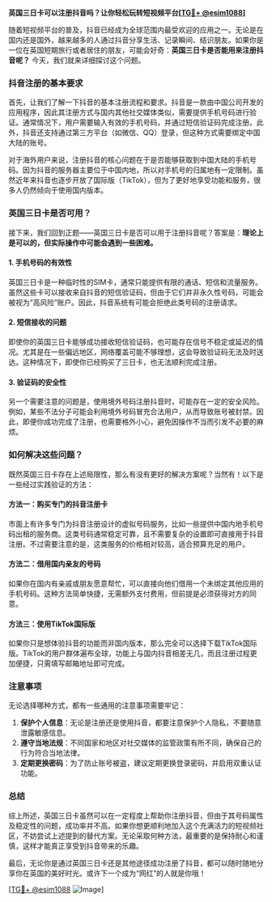 **英国三日卡可以注册抖音吗？让你轻松玩转短视频平台[[TG💪+ @esim1088](https://t.me/s/esim1088)]**

随着短视频平台的普及，抖音已经成为全球范围内最受欢迎的应用之一。无论是在国内还是国外，越来越多的人通过抖音分享生活、记录瞬间、结识朋友。如果你是一位在英国短期旅行或者居住的朋友，可能会好奇：**英国三日卡是否能用来注册抖音呢？** 今天，我们就来详细探讨这个问题。

### 抖音注册的基本要求

首先，让我们了解一下抖音的基本注册流程和要求。抖音是一款由中国公司开发的应用程序，因此其注册方式与国内其他社交媒体类似，需要提供手机号码进行验证。通常情况下，用户需要输入有效的手机号码，并通过短信验证码完成注册。此外，抖音还支持通过第三方平台（如微信、QQ）登录，但这种方式需要绑定中国大陆的账号。

对于海外用户来说，注册抖音的核心问题在于是否能够获取到中国大陆的手机号码。因为抖音的服务器主要位于中国内地，所以对手机号的归属地有一定限制。虽然近年来抖音也逐步开放了国际版（TikTok），但为了更好地享受功能和服务，很多人仍然倾向于使用国内版本。

### 英国三日卡是否可用？

接下来，我们回到正题——英国三日卡是否可以用于注册抖音呢？答案是：**理论上是可以的，但实际操作中可能会遇到一些困难。**

#### 1. 手机号码的有效性
英国三日卡是一种临时性的SIM卡，通常只能提供有限的通话、短信和流量服务。虽然这些卡可以接收来自抖音的短信验证码，但由于它们并非永久性号码，可能会被视为“高风险”账户。因此，抖音系统有可能会拒绝此类号码的注册请求。

#### 2. 短信接收的问题
即使你的英国三日卡能够成功接收短信验证码，也可能存在信号不稳定或延迟的情况。尤其是在一些偏远地区，网络覆盖可能不够理想，这会导致验证码无法及时送达。这种情况下，即使你已经购买了三日卡，也无法顺利完成注册。

#### 3. 验证码的安全性
另一个需要注意的问题是，使用境外号码注册抖音时，可能存在一定的安全风险。例如，某些不法分子可能会利用境外号码冒充合法用户，从而导致账号被封禁。因此，即便你成功完成了注册，也需要格外小心，避免因操作不当而引发不必要的麻烦。

### 如何解决这些问题？

既然英国三日卡存在上述局限性，那么有没有更好的解决方案呢？当然有！以下是一些经过实践验证的方法：

#### 方法一：购买专门的抖音注册卡
市面上有许多专门为抖音注册设计的虚拟号码服务，比如一些提供中国内地手机号码出租的服务商。这类号码通常稳定可靠，且不需要复杂的设置即可直接用于抖音注册。不过需要注意的是，这类服务的价格相对较高，适合预算充足的用户。

#### 方法二：借用国内亲友的号码
如果你在国内有亲戚或朋友愿意帮忙，可以直接向他们借用一个未绑定其他应用的手机号码。这种方法简单快捷，无需额外支付费用，但前提是必须获得对方的同意。

#### 方法三：使用TikTok国际版
如果你只是想体验抖音的功能而非国内版本，那么完全可以选择下载TikTok国际版。TikTok的用户群体遍布全球，功能上与国内抖音相差无几，而且注册过程更加便捷，只需填写邮箱地址即可完成。

### 注意事项

无论选择哪种方式，都有一些通用的注意事项需要牢记：

1. **保护个人信息**：无论是注册还是使用抖音，都要注意保护个人隐私，不要随意泄露敏感信息。
2. **遵守当地法规**：不同国家和地区对社交媒体的监管政策有所不同，确保自己的行为符合当地法律。
3. **定期更换密码**：为了防止账号被盗，建议定期更换登录密码，并启用双重认证功能。

### 总结

综上所述，英国三日卡虽然可以在一定程度上帮助你注册抖音，但由于其号码属性及稳定性的问题，成功率并不高。如果你想更顺利地加入这个充满活力的短视频社区，不妨尝试上述提到的替代方案。无论采取何种方法，最重要的是保持耐心和谨慎，这样才能真正享受到抖音带来的乐趣。

最后，无论你是通过英国三日卡还是其他途径成功注册了抖音，都可以随时随地分享你在英国的美好时光。或许下一个成为“网红”的人就是你哦！

[[TG💪+ @esim1088](https://t.me/s/esim1088) ![Image](https://i.postimg.cc/4NQfJmqS/Snipaste-2025-05-13-00-14-12.png)]